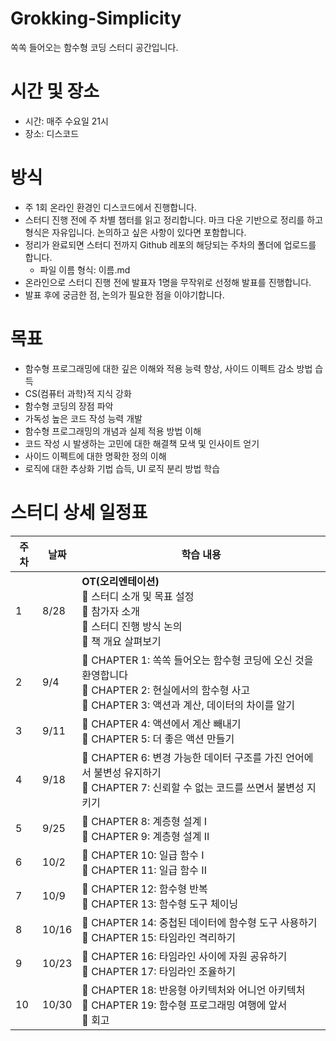 # Grokking-Simplicity
쏙쏙 들어오는 함수형 코딩 스터디 공간입니다.

# 시간 및 장소
- 시간: 매주 수요일 21시
- 장소: 디스코드 

# 방식
- 주 1회 온라인 환경인 디스코드에서 진행합니다.
- 스터디 진행 전에 주 차별 챕터를 읽고 정리합니다. 마크 다운 기반으로 정리를 하고 형식은 자유입니다. 논의하고 싶은 사항이 있다면 포함합니다.
- 정리가 완료되면 스터디 전까지 Github 레포의 해당되는 주차의 폴더에 업로드를 합니다.
  - 파일 이름 형식: 이름.md
- 온라인으로 스터디 진행 전에 발표자 1명을 무작위로 선정해 발표를 진행합니다.
- 발표 후에 궁금한 점, 논의가 필요한 점을 이야기합니다.

# 목표
- 함수형 프로그래밍에 대한 깊은 이해와 적용 능력 향상, 사이드 이펙트 감소 방법 습득
- CS(컴퓨터 과학)적 지식 강화
- 함수형 코딩의 장점 파악
- 가독성 높은 코드 작성 능력 개발
- 함수형 프로그래밍의 개념과 실제 적용 방법 이해
- 코드 작성 시 발생하는 고민에 대한 해결책 모색 및 인사이트 얻기
- 사이드 이펙트에 대한 명확한 정의 이해
- 로직에 대한 추상화 기법 습득, UI 로직 분리 방법 학습


# 스터디 상세 일정표

| 주차 | 날짜 | 학습 내용 |
|------|------|-----------|
| 1 | 8/28 | **OT(오리엔테이션)**<br>🔷 스터디 소개 및 목표 설정<br>🔷 참가자 소개<br>🔷 스터디 진행 방식 논의<br>🔷 책 개요 살펴보기 |
| 2 | 9/4 | 🔷 CHAPTER 1: 쏙쏙 들어오는 함수형 코딩에 오신 것을 환영합니다<br>🔷 CHAPTER 2: 현실에서의 함수형 사고<br>🔷 CHAPTER 3: 액션과 계산, 데이터의 차이를 알기 |
| 3 | 9/11 | 🔷 CHAPTER 4: 액션에서 계산 빼내기<br>🔷 CHAPTER 5: 더 좋은 액션 만들기 |
| 4 | 9/18 | 🔷 CHAPTER 6: 변경 가능한 데이터 구조를 가진 언어에서 불변성 유지하기<br>🔷 CHAPTER 7: 신뢰할 수 없는 코드를 쓰면서 불변성 지키기 |
| 5 | 9/25 | 🔷 CHAPTER 8: 계층형 설계 I<br>🔷 CHAPTER 9: 계층형 설계 II |
| 6 | 10/2 | 🔷 CHAPTER 10: 일급 함수 I<br>🔷 CHAPTER 11: 일급 함수 II |
| 7 | 10/9 | 🔷 CHAPTER 12: 함수형 반복<br>🔷 CHAPTER 13: 함수형 도구 체이닝 |
| 8 | 10/16 | 🔷 CHAPTER 14: 중첩된 데이터에 함수형 도구 사용하기<br>🔷 CHAPTER 15: 타임라인 격리하기 |
| 9 | 10/23 | 🔷 CHAPTER 16: 타임라인 사이에 자원 공유하기<br>🔷 CHAPTER 17: 타임라인 조율하기 |
| 10 | 10/30 | 🔷 CHAPTER 18: 반응형 아키텍처와 어니언 아키텍처<br>🔷 CHAPTER 19: 함수형 프로그래밍 여행에 앞서<br>🔷 회고 |
